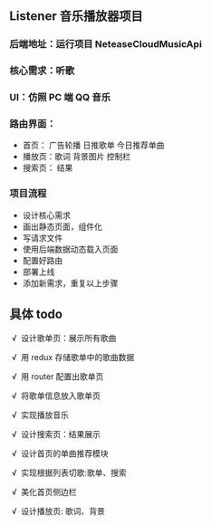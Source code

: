 ## Listener 音乐播放器项目

### 后端地址：运行项目 NeteaseCloudMusicApi

### 核心需求：听歌

### UI：仿照 PC 端 QQ 音乐

### 路由界面：

- 首页： 广告轮播 日推歌单 今日推荐单曲
- 播放页：歌词 背景图片 控制栏
- 搜索页： 结果

### 项目流程

- 设计核心需求
- 画出静态页面，组件化
- 写请求文件
- 使用后端数据动态载入页面
- 配置好路由
- 部署上线
- 添加新需求，重复以上步骤

## 具体 todo

&nbsp;√&nbsp; 设计歌单页：展示所有歌曲

&nbsp;√&nbsp; 用 redux 存储歌单中的歌曲数据

&nbsp;√&nbsp; 用 router 配置出歌单页

&nbsp;√&nbsp; 将歌单信息放入歌单页

&nbsp;√&nbsp; 实现播放音乐

&nbsp;√&nbsp; 设计搜索页：结果展示

&nbsp;√&nbsp; 设计首页的单曲推荐模块

&nbsp;√&nbsp; 实现根据列表切歌:歌单、搜索

&nbsp;√&nbsp; 美化首页侧边栏

&nbsp;√&nbsp; 设计播放页: 歌词、背景

